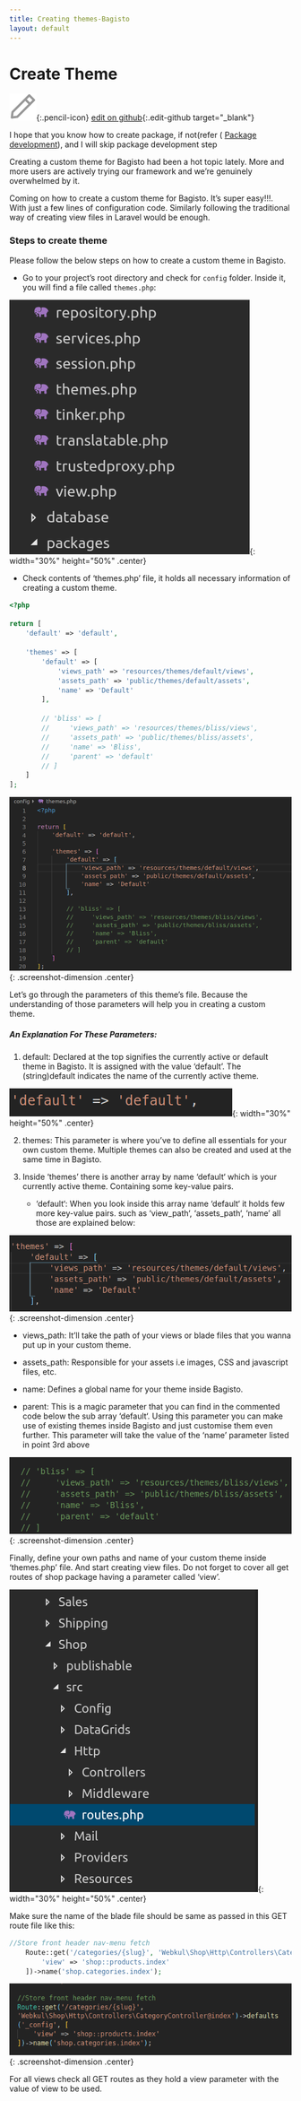 ```yaml
---
title: Creating themes-Bagisto
layout: default
---
```


# Create Theme

![edit on github](assets/images/icons/Icon-Pencil-Large.svg){:.pencil-icon}
[edit on github](https://github.com/bagisto/bagisto-docs/blob/master/create_theme.md){:.edit-github  target="_blank"}


I hope that you know how to create package, if not(refer ( [Package development](create_package.md)), and I will skip package development step

Creating a custom theme for Bagisto had been a hot topic lately. More and more users are actively trying our framework and we’re genuinely overwhelmed by it.

Coming on how to create a custom theme for Bagisto. It’s super easy!!!. With just a few lines of configuration code. Similarly following the traditional way of creating view files in Laravel would be enough.

### Steps to create theme

Please follow the below steps on how to create a custom theme in Bagisto.

* Go to your project’s root directory and check for `config` folder. Inside it, you will find a file called `themes.php`:

![Bagisto Root Directory](assets/images/Bagisto_Docs_Images/theme/theme-file-location.png){: width="30%" height="50%" .center}

* Check contents of ‘themes.php’ file, it holds all necessary information of creating a custom theme.

```php
<?php

return [
    'default' => 'default',

    'themes' => [
        'default' => [
            'views_path' => 'resources/themes/default/views',
            'assets_path' => 'public/themes/default/assets',
            'name' => 'Default'
        ],

        // 'bliss' => [
        //     'views_path' => 'resources/themes/bliss/views',
        //     'assets_path' => 'public/themes/bliss/assets',
        //     'name' => 'Bliss',
        //     'parent' => 'default'
        // ]
    ]
];
```



![Bagisto Root Directory](assets/images/Bagisto_Docs_Images/theme/theme-file-code.png){: .screenshot-dimension  .center}


Let’s go through the parameters of this theme’s file. Because the understanding of those parameters will help you in creating a custom theme.

##### An Explanation For These Parameters:

1. default: Declared at the top signifies the currently active or default theme in Bagisto. It is assigned with the value ‘default’. The (string)default indicates the name of the currently active theme.

![Bagisto Root Directory](assets/images/Bagisto_Docs_Images/theme/theme-array-key.png){: width="30%" height="50%" .center}

2. themes: This parameter is where you’ve to define all essentials for your own custom theme. Multiple themes can also be created and used at the same time in Bagisto.

3. Inside ‘themes’ there is another array by name ‘default‘ which is your currently active theme. Containing some key-value pairs.

    * ‘default‘: When you look inside this array name ‘default‘ it holds few more key-value pairs. such as ‘view_path‘, ‘assets_path‘, ‘name’ all those are explained below:

![Bagisto Root Directory](assets/images/Bagisto_Docs_Images/theme/theme-array.png){: .screenshot-dimension  .center}

   * views_path: It’ll take the path of your views or blade files that you wanna put up in your custom theme.

   * assets_path: Responsible for your assets i.e images, CSS and javascript files, etc.

   * name: Defines a global name for your theme inside Bagisto.

   * parent: This is a magic parameter that you can find in the commented code below the sub array ‘default‘. Using this parameter you can make use of existing themes inside Bagisto and just customise them even further. This parameter will take the value of the ‘name’ parameter listed in point 3rd above

![Bagisto Root Directory](assets/images/Bagisto_Docs_Images/theme/bliss-array.png){: .screenshot-dimension .center}

Finally, define your own paths and name of your custom theme inside ‘themes.php’ file. And start creating view files. Do not forget to cover all get routes of shop package having a parameter called ‘view’.

![Bagisto Root Directory](assets/images/Bagisto_Docs_Images/theme/theme-routes.png){: width="30%" height="50%" .center}


Make sure the name of the blade file should be same as passed in this GET route file like this:

```php
//Store front header nav-menu fetch
    Route::get('/categories/{slug}', 'Webkul\Shop\Http\Controllers\CategoryController@index')->defaults('_config', [
        'view' => 'shop::products.index'
    ])->name('shop.categories.index');
```

![Bagisto Root Directory](assets/images/Bagisto_Docs_Images/theme/route.png){: .screenshot-dimension .center}

For all views check all GET routes as they hold a view parameter with the value of view to be used.